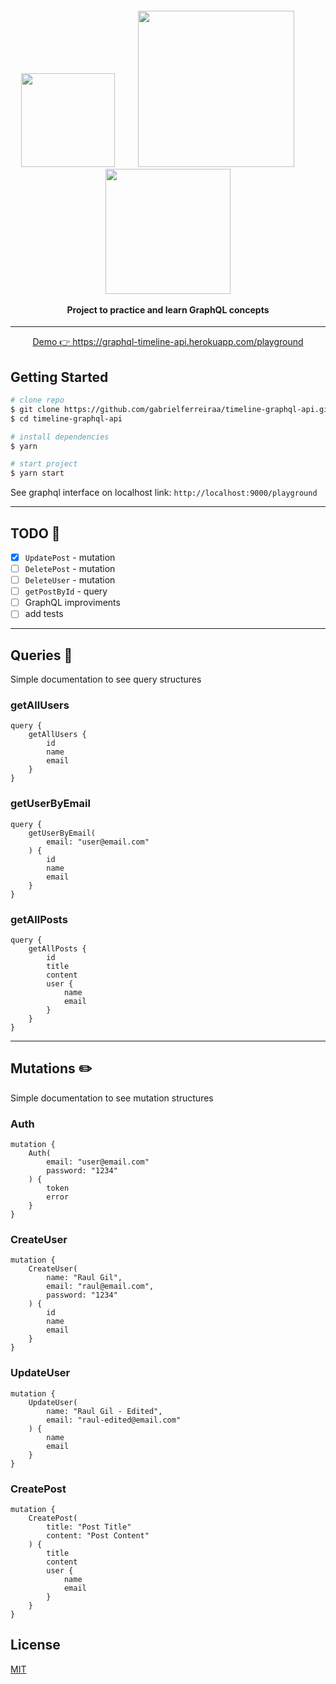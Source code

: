 <h4 align="center">
    <img src="https://img2.pngio.com/nodejs-koa-png-300_160.png" width="150" />&nbsp;&nbsp;&nbsp;&nbsp;&nbsp;&nbsp;&nbsp;&nbsp;&nbsp;&nbsp;
    <img src="https://webassets.mongodb.com/_com_assets/cms/MongoDB_Logo_FullColorBlack_RGB-4td3yuxzjs.png" width="250" />&nbsp;&nbsp;&nbsp;&nbsp;&nbsp;&nbsp;&nbsp;&nbsp;&nbsp;&nbsp;
    <img src="https://miro.medium.com/max/901/1*GkrYGz_r9W6AVgEloQpJFQ.png" width="200" />
    <br><br>
    Project to practice and learn GraphQL concepts
</h4>
<hr>

<p align="center">
    <a href="https://graphql-timeline-api.herokuapp.com/playground" target="_blank">Demo 👉 https://graphql-timeline-api.herokuapp.com/playground</a>
</p>


## Getting Started
```bash
# clone repo
$ git clone https://github.com/gabrielferreiraa/timeline-graphql-api.git
$ cd timeline-graphql-api

# install dependencies
$ yarn

# start project
$ yarn start
```
See graphql interface on localhost link: `http://localhost:9000/playground`

<hr />

## **TODO** 📝
- [x] `UpdatePost` - mutation
- [ ] `DeletePost` - mutation
- [ ] `DeleteUser` - mutation 
- [ ] `getPostById` - query
- [ ] GraphQL improviments
- [ ] add tests

<hr />

## Queries 🔎
Simple documentation to see query structures

### **getAllUsers**
```gql
query {
    getAllUsers {
        id
        name
        email
    }
}
```

### **getUserByEmail**
```gql
query {
    getUserByEmail(
        email: "user@email.com"
    ) {
        id
        name
        email
    }
}
```

### **getAllPosts**
```gql
query {
    getAllPosts {
        id
        title
        content
        user {
            name
            email
        }
    }
}
```

<hr />

## Mutations ✏️
Simple documentation to see mutation structures

### **Auth**
```gql
mutation {
    Auth(
        email: "user@email.com"
        password: "1234"
    ) {
        token
        error
    }
}
```

### **CreateUser**
```gql
mutation {
    CreateUser(
        name: "Raul Gil",
        email: "raul@email.com",
        password: "1234"
    ) {
        id
        name
        email
    }
}
```

### **UpdateUser**
```gql
mutation {
    UpdateUser(
        name: "Raul Gil - Edited",
        email: "raul-edited@email.com"
    ) {
        name
        email
    }
}
```

### **CreatePost**
```gql
mutation {
    CreatePost(
        title: "Post Title"
        content: "Post Content"
    ) {
        title
        content
        user {
            name
            email
        }
    }
}
```   

## License
<a href="./LICENSE">MIT</a>
